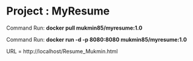 # Project : MyResume

Command Run: **docker pull mukmin85/myresume:1.0**

Command Run: **docker run -d -p 8080:8080 mukmin85/myresume:1.0**

URL = http://localhost/Resume_Mukmin.html
